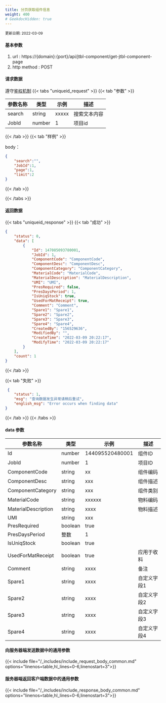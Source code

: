 ```yaml
---
title: 分页获取组件信息
weight: 400
# GeekdocHidden: true
---
```


<small>更新日期: 2022-03-09</small>

#### 基本参数
1. url : https://{domain}:{port}/api/jtbl-component/get-jtbl-component-page
2. http method : POST

#### 请求数据
遵守[鉴权机制](/auth/)
{{< tabs "uniqueid_request" >}}
{{< tab "参数" >}} 

|  参数名称   |  类型 |  示例 |  描述 |
|  ----  | ----  | ----  | ----  |
|  search  | string  | xxxxx  | 搜索文本内容 |
|  JobId  | number  | 1  | 项目id |

{{< /tab >}}
{{< tab "样例" >}}


body： 

```json
{
    "search":"",
    "JobId":1,
    "page":1,
    "limit":2
}
```
{{< /tab >}}

{{< /tabs >}}


#### 返回数据


{{< tabs "uniqueid_response" >}}
{{< tab "成功" >}} 
```json
{
    "status": 0,
    "data": [
        {
            "Id": 147085093780001,
            "JobId": 1,
            "ComponentCode": "ComponentCode",
            "ComponentDesc": "ComponentDesc",
            "ComponentCategory": "ComponentCategory",
            "MaterialCode": "MaterialCode",
            "MaterialDescription": "MaterialDescription",
            "UMI": "UMI",
            "PresRequired": false,
            "PresDaysPeriod": 1,
            "IsUniqStock": true,
            "UsedForMatReceipt": true,
            "Comment": "Comment",
            "Spare1": "Spare1",
            "Spare2": "Spare2",
            "Spare3": "Spare3",
            "Spare4": "Spare4",
            "CreatedBy": "156529636",
            "ModifiedBy": "",
            "CreateTime": "2022-03-09 20:22:17",
            "ModifyTime": "2022-03-09 20:22:17"
        }
    ],
    "count": 1
}
```   
{{< /tab >}}

{{< tab "失败" >}}
```json
 {
    "status": 1,
    "msg": "查询数据发生异常请稍后重试",
    "english_msg": "Error occurs when finding data"
}
```
{{< /tab >}}
{{< /tabs >}}
#### data 参数

|  参数名称   |  类型 |  示例 |  描述 |
|  ----  | ----  | ----  | ----  |
|  Id  | number  | 144095520480001  | 组件ID |
|  JobId  | number  | 1  | 项目ID |
|  ComponentCode  | string  |  xx | 组件编码 |
|  ComponentDesc  | string  | xxx  | 组件描述 |
|  ComponentCategory  | string  | xxx  | 组件类别 |
|  MaterialCode  | string  | xxxxxx  | 物料编码 |
|  MaterialDescription  | string  | xxxx  | 物料描述 |
|  UMI  | string  | xxx  |  |
|  PresRequired  | boolean  | true  |  |
|  PresDaysPeriod  | 整数  | 1  |  |
|  IsUniqStock  | boolean  | true  |  |
|  UsedForMatReceipt  | boolean  | true  |  应用于收料|
|  Comment  | string  | xxxx  | 备注 |
|  Spare1  | string  | xxxx  | 自定义字段1 |
|  Spare2  | string  | xxxx  | 自定义字段2 |
|  Spare3  | string  | xxxx  | 自定义字段3 |
|  Spare4  | string  | xxxx  | 自定义字段4 |


#### 向服务器端发送数据中的通用参数
{{< include file="/_includes/include_request_body_common.md"  options="linenos=table,hl_lines=0-6,linenostart=3">}}

#### 服务器端返回客户端数据中的通用参数

{{< include file="/_includes/include_response_body_common.md"  options="linenos=table,hl_lines=0-6,linenostart=3">}}
